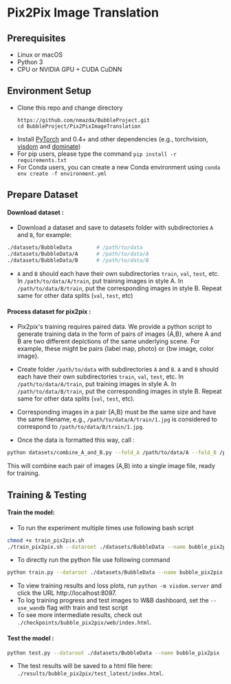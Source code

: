 # Pix2Pix Image Translation

## Prerequisites
- Linux or macOS
- Python 3
- CPU or NVIDIA GPU + CUDA CuDNN

## Environment Setup
- Clone this repo and change directory
  ```
  https://github.com/nmazda/BubbleProject.git
  cd BubbleProject/Pix2PixImageTranslation
  ```
- Install [PyTorch](http://pytorch.org) and 0.4+ and other dependencies (e.g., torchvision, [visdom](https://github.com/facebookresearch/visdom) and [dominate](https://github.com/Knio/dominate))
- For pip users, please type the command `pip install -r requirements.txt`
- For Conda users, you can create a new Conda environment using `conda env create -f environment.yml`

## Prepare Dataset 

#### Download dataset :
- Download a dataset and save to datasets folder with subdirectories `A` and `B`, for example:
```bash
./datasets/BubbleData        # /path/to/data
./datasets/BubbleData/A      # /path/to/data/A
./datasets/BubbleData/B      # /path/to/data/B
```
- `A` and `B` should each have their own subdirectories `train`, `val`, `test`, etc. In `/path/to/data/A/train`, put training images in style A. In `/path/to/data/B/train`, put the corresponding images in style B. Repeat same for other data splits (`val`, `test`, etc)

#### Process dataset for pix2pix :
- Pix2pix's training requires paired data. We provide a python script to generate training data in the form of pairs of images {A,B}, where A and B are two different depictions of the same underlying scene. For example, these might be pairs {label map, photo} or {bw image, color image}. 
- Create folder `/path/to/data` with subdirectories `A` and `B`. `A` and `B` should each have their own subdirectories `train`, `val`, `test`, etc. In `/path/to/data/A/train`, put training images in style A. In `/path/to/data/B/train`, put the corresponding images in style B. Repeat same for other data splits (`val`, `test`, etc).
- Corresponding images in a pair {A,B} must be the same size and have the same filename, e.g., `/path/to/data/A/train/1.jpg` is considered to correspond to `/path/to/data/B/train/1.jpg`.

- Once the data is formatted this way, call :
```bash
python datasets/combine_A_and_B.py --fold_A /path/to/data/A --fold_B /path/to/data/B --fold_AB /path/to/data
```

This will combine each pair of images (A,B) into a single image file, ready for training.

## Training & Testing 

#### Train the model:
- To run the experiment multiple times use following bash script
```bash
chmod +x train_pix2pix.sh 
./train_pix2pix.sh --dataroot ./datasets/BubbleData --name bubble_pix2pix --runs 10
```
- To directly run the python file use following command
```bash
python train.py --dataroot ./datasets/BubbleData --name bubble_pix2pix --model pix2pix --direction AtoB
```

- To view training results and loss plots, run `python -m visdom.server` and click the URL http://localhost:8097.
- To log training progress and test images to W&B dashboard, set the `--use_wandb` flag with train and test script
- To see more intermediate results, check out  `./checkpoints/bubble_pix2pix/web/index.html`.

#### Test the model :
```bash
python test.py --dataroot ./datasets/BubbleData --name bubble_pix2pix --model pix2pix --direction AtoB
```
- The test results will be saved to a html file here: `./results/bubble_pix2pix/test_latest/index.html`.
